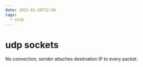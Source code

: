 ```yaml
---
date: 2021-01-28T22:50
tags: 
  - stub
---
```


# udp sockets

No connection, sender attaches destination IP to every packet.
